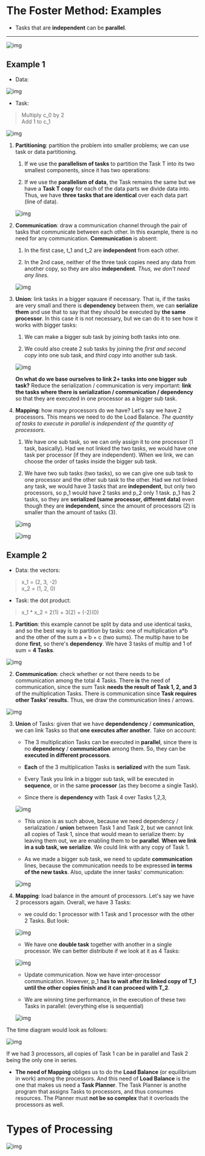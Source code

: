 # The Foster Method: Examples

- Tasks that are **independent** can be **parallel**.

----

![img](res/3.png)

## Example 1

- Data:

![img](res/1.png)

- Task:

> Multiply c_0 by 2 <br />
> Add 1 to c_1

![img](res/2.png)



1. **Partitioning**: partition the problem into smaller problems; we can use task or data partitioning.

    1. If we use the **parallelism of tasks** to partition the Task T into its two smallest components, since it has two operations: 

    2. If we use the **parallelism of data**, the Task remains the same but we have a **Task T copy** for each of the data parts we divide data into. Thus, we have **three tasks that are identical** over each data part (line of data).

    ![img](res/4.png)

2. **Communication**: draw a communication channel through the pair of tasks that communicate between each other. In this example, there is no need for any communication. **Communication** is absent: 

    1. In the first case, t_1 and t_2 are **independent** from each other.
    
    2. In the 2nd case, neither of the three task copies need any data from another copy, so they are also **independent**. *Thus, we don't need any lines*.

    ![img](res/5.png)

3. **Union**: link tasks in a bigger sqauare if necessary. That is, if the tasks are very small and there is **dependency** between them, we can **serialize them** and use that to say that they should be executed by **the same processor**. In this case it is not necessary, but we can do it to see how it works with bigger tasks:

    1. We can make a bigger sub task by joining both tasks into one.

    2. We could also create 2 sub tasks by joining the *first and second copy* into one sub task, and *third copy* into another sub task.

    ![img](res/6.png)

    **On what do we base ourselves to link 2+ tasks into one bigger sub task?** Reduce the serialization / communication is very important: **link the tasks where there is serialization / communication / dependency** so that they are executed in one processor as a bigger sub task.

4. **Mapping**: how many processors do we have? Let's say we have 2 processors. This means we need to do the Load Balance. *The quantity of tasks to execute in parallel is independent of the quantity of processors*.

    1. We have one sub task, so we can only assign it to one processor (1 task, basically). Had we not linked the two tasks, we would have one task per processor (if they are independent). When we link, we can choose the order of tasks inside the bigger sub task. 

    2. We have two sub tasks (two tasks), so we can give one sub task to one processor and the other sub task to the other. Had we not linked any task, we  would have 3 tasks that are **independent**, but only two processors, so p_1 would have 2 tasks and p_2 only 1 task. p_1 has 2 tasks, so they are **serialized (same processor, different data)** even though they are **independent**, since the amount of processors (2) is smaller than the amount of tasks (3).

    ![img](res/7.png)

    ![img](res/8.png)

## Example 2

- Data: the vectors:

> x_1 = (2, 3, -2) <br />
> x_2 = (1, 2, 0)

- Task: the dot product:

> x_1 * x_2 = 2(1) + 3(2) + (-2)(0)

1. **Partition**: this example cannot be split by data and use identical tasks, and so the best way is to partition by tasks: one of multiplication a*b and the other of the sum a + b + c (two sums). The multip have to be done **first**, so there's **dependency**. We have 3 tasks of multip and 1 of sum = **4 Tasks**.

![img](res/9.png)

2. **Communication**: check whether or not there needs to be communication among the total 4 Tasks. There **is** the need of communication, since the sum Task **needs the result of Task 1, 2, and 3** of the multiplication Tasks. There is communication since **Task requires other Tasks' results.** Thus, we draw the communication lines / arrows. 

![img](res/10.png)

3. **Union** of Tasks: given that we have **dependendency** / **communication**, we can link Tasks so that **one executes after another**. Take on account:

    - The 3 multiplication Tasks can be executed in **parallel**, since there is no **dependency** / **communication** among them. So, they can be **executed in different processors**.

    - **Each** of the 3 multiplication Tasks is **serialized** with the sum Task.

    - Every Task you link in a bigger sub task, will be executed in **sequence**, or in the same **processor** (as they become a single Task).

    - Since there is **dependency** with Task 4 over Tasks 1,2,3, 

    ![img](res/11.png)

    - This union is as such above, because we need dependency / serialization / **union** between Task 1 and Task 2, but we cannot link all copies of Task 1, since that would mean to serialize them: by leaving them out, we are enabling them to be **parallel**. **When we link in a sub task, we serialize**. We could link with any copy of Task 1.

    - As we made a bigger sub task, we need to update **communication** lines, because the communication needs to be expressed **in terms of the new tasks**. Also, update the inner tasks' communication:

    ![img](res/12.png)

4. **Mapping**: load balance in the amount of processors. Let's say we have 2 processors again. Overall, we have 3 Tasks: 

    - we could do: 1 processor with 1 Task and 1 processor with the other 2 Tasks. But look:

    ![img](res/13.png) 

    - We have one **double task** together with another in a single processor. We can better distribute if we look at it as 4 Tasks:

    ![img](res/14.png)

    - Update communication. Now we have inter-processor communication. However, p_1 **has to wait after its linked copy of T_1 until the other copies finish and it can proceed with T_2**.

    - We are winning time performance, in the execution of these two Tasks in parallel: (everything else is sequential)

    ![img](res/15.png)

The time diagram would look as follows:

![img](res/16.png)

If we had 3 processors, all copies of Task 1 can be in parallel and Task 2 being the only one in series.

- **The need of Mapping** obliges us to do the **Load Balance** (or equilibrium in work) among the processors. And this need of **Load Balance** is the one that makes us need a **Task Planner**. The Task Planner is anothe program that assigns Tasks to processors, and thus consumes resources. The Planner must **not be so complex** that it overloads the processors as well.

# Types of Processing

![img](res/17.png)